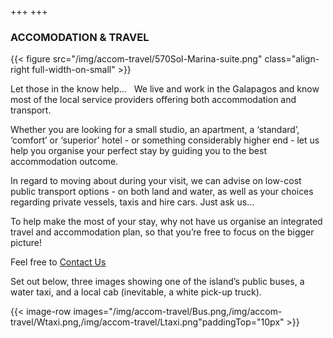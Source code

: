+++
+++

### ACCOMODATION & TRAVEL

{{< figure src="/img/accom-travel/570Sol-Marina-suite.png" class="align-right full-width-on-small" >}}

<span class="strapline">Let those in the know help...</span>
 
We live and work in the Galapagos and know most of the local service providers offering both accommodation and transport.  

Whether you are looking for a small studio, an apartment, a ‘standard’, ‘comfort’ or ‘superior’ hotel - or something considerably higher end - let us help you organise your perfect stay by guiding you to the best accommodation outcome. 

In regard to moving about during your visit, we can advise on low-cost public transport options - on both land and water, as well as your choices regarding private vessels, taxis and hire cars. Just ask us…

To help make the most of your stay, why not have us organise an integrated travel and accommodation plan, so that you’re free to focus on the bigger picture!

Feel free to [Contact Us](/contact)

Set out below, three images showing one of the island’s public buses, a water taxi, and a local cab (inevitable, a white pick-up truck).


{{< image-row images="/img/accom-travel/Bus.png,/img/accom-travel/Wtaxi.png,/img/accom-travel/Ltaxi.png"paddingTop="10px" >}}
